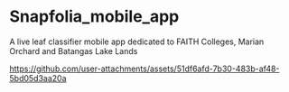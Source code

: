 # Snapfolia_mobile_app

A live leaf classifier mobile app dedicated to FAITH Colleges, Marian Orchard and Batangas Lake Lands


https://github.com/user-attachments/assets/51df6afd-7b30-483b-af48-5bd05d3aa20a


